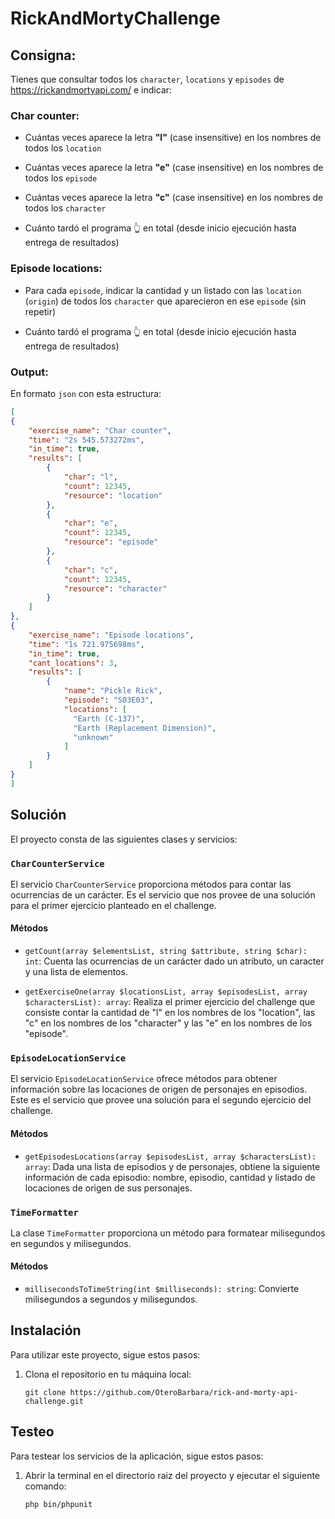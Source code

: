 # RickAndMortyChallenge

## Consigna:

Tienes que consultar todos los `character`, `locations` y `episodes` de https://rickandmortyapi.com/ e indicar:

### Char counter:

  - Cuántas veces aparece la letra **"l"** (case insensitive) en los nombres de todos los `location`

  - Cuántas veces aparece la letra **"e"** (case insensitive) en los nombres de todos los `episode`

  - Cuántas veces aparece la letra **"c"** (case insensitive) en los nombres de todos los `character`

  - Cuánto tardó el programa 👆 en total (desde inicio ejecución hasta entrega de resultados)

### Episode locations:

  - Para cada `episode`, indicar la cantidad y un listado con las `location` (`origin`) de todos los `character` que aparecieron en ese `episode` (sin repetir)

  - Cuánto tardó el programa 👆 en total (desde inicio ejecución hasta entrega de resultados)

### Output:

  En formato `json` con esta estructura:

  ```json
  [
  {
      "exercise_name": "Char counter",
      "time": "2s 545.573272ms",
      "in_time": true,
      "results": [
          {
              "char": "l",
              "count": 12345,
              "resource": "location"
          },
          {
              "char": "e",
              "count": 12345,
              "resource": "episode"
          },
          {
              "char": "c",
              "count": 12345,
              "resource": "character"
          }
      ]
  },
  {
      "exercise_name": "Episode locations",
      "time": "1s 721.975698ms",
      "in_time": true,
      "cant_locations": 3,
      "results": [
          {
              "name": "Pickle Rick",
              "episode": "S03E03",
              "locations": [
                "Earth (C-137)",
                "Earth (Replacement Dimension)",
                "unknown"
              ]
          }
      ]
  }
]
```
## Solución

El proyecto consta de las siguientes clases y servicios:

### `CharCounterService`

El servicio `CharCounterService` proporciona métodos para contar las ocurrencias de un carácter. Es el servicio que nos provee de una solución para el primer ejercicio planteado en el challenge.

#### Métodos

- `getCount(array $elementsList, string $attribute, string $char): int`: Cuenta las ocurrencias de un carácter dado un atributo, un caracter y una lista de elementos.

- `getExerciseOne(array $locationsList, array $episodesList, array $charactersList): array`: Realiza el primer ejercicio del challenge que consiste contar la cantidad de "l" en los nombres de los "location", las "c" en los nombres de los "character" y las "e" en los nombres de los "episode".

### `EpisodeLocationService`

El servicio `EpisodeLocationService` ofrece métodos para obtener información sobre las locaciones de origen de personajes en episodios. Este es el servicio que provee una solución para el segundo ejercicio del challenge.

#### Métodos

- `getEpisodesLocations(array $episodesList, array $charactersList): array`: Dada una lista de episodios y de personajes, obtiene la siguiente información de cada episodio: nombre, episodio, cantidad y listado de locaciones de origen de sus personajes.

### `TimeFormatter`

La clase `TimeFormatter` proporciona un método para formatear milisegundos en segundos y milisegundos.

#### Métodos

- `millisecondsToTimeString(int $milliseconds): string`: Convierte milisegundos a segundos y milisegundos.

## Instalación

Para utilizar este proyecto, sigue estos pasos:

1. Clona el repositorio en tu máquina local:

   `git clone https://github.com/OteroBarbara/rick-and-morty-api-challenge.git`

## Testeo

Para testear los servicios de la aplicación, sigue estos pasos:

1. Abrir la terminal en el directorio raiz del proyecto y ejecutar el siguiente comando:

    `php bin/phpunit`
